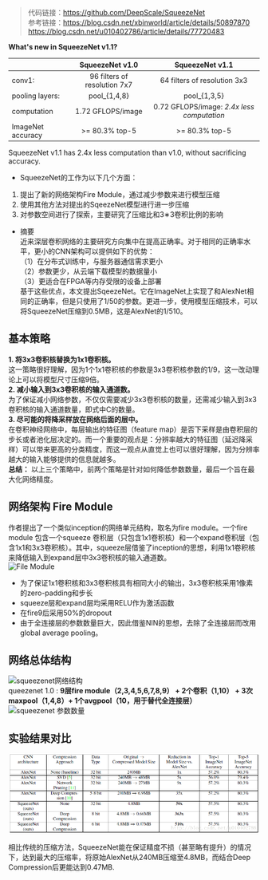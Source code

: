 > 代码链接：https://github.com/DeepScale/SqueezeNet  
> 参考链接：https://blog.csdn.net/xbinworld/article/details/50897870  
https://blog.csdn.net/u010402786/article/details/77720483  


**What's new in SqueezeNet v1.1?**

|                 | SqueezeNet v1.0                  | SqueezeNet v1.1                  |
| :------------- |:-------------:| :-----:|
| conv1:          | 96 filters of resolution 7x7     | 64 filters of resolution 3x3     |
| pooling layers: | pool_{1,4,8}                     | pool_{1,3,5}                     |
| computation     | 1.72 GFLOPS/image                | 0.72 GFLOPS/image: *2.4x less computation* |
| ImageNet accuracy        | >= 80.3% top-5                   | >= 80.3% top-5                   |    


SqueezeNet v1.1 has 2.4x less computation than v1.0, without sacrificing accuracy.   

- SqueezeNet的工作为以下几个方面： 
1. 提出了新的网络架构Fire Module，通过减少参数来进行模型压缩
2. 使用其他方法对提出的SqeezeNet模型进行进一步压缩
3. 对参数空间进行了探索，主要研究了压缩比和3∗3卷积比例的影响  
- 摘要    
近来深层卷积网络的主要研究方向集中在提高正确率。对于相同的正确率水平，更小的CNN架构可以提供如下的优势：  
（1）在分布式训练中，与服务器通信需求更小  
（2）参数更少，从云端下载模型的数据量小  
（3）更适合在FPGA等内存受限的设备上部署  
基于这些优点，本文提出SqeezeNet。它在ImageNet上实现了和AlexNet相同的正确率，但是只使用了1/50的参数。更进一步，使用模型压缩技术，可以将SqueezeNet压缩到0.5MB，这是AlexNet的1/510。  

## 基本策略  
  **1. 将3x3卷积核替换为1x1卷积核。**  
  这一策略很好理解，因为1个1x1卷积核的参数是3x3卷积核参数的1/9，这一改动理论上可以将模型尺寸压缩9倍。  
  **2. 减小输入到3x3卷积核的输入通道数。**  
  为了保证减小网络参数，不仅仅需要减少3x3卷积核的数量，还需减少输入到3x3卷积核的输入通道数量，即式中C的数量。  
  **3. 尽可能的将降采样放在网络后面的层中。**    
  在卷积神经网络中，每层输出的特征图（feature map）是否下采样是由卷积层的步长或者池化层决定的。而一个重要的观点是：分辨率越大的特征图（延迟降采样）可以带来更高的分类精度，而这一观点从直觉上也可以很好理解，因为分辨率越大的输入能够提供的信息就越多。  
  **总结：** 以上三个策略中，前两个策略是针对如何降低参数数量，最后一个旨在最大化网络精度。  
## 网络架构 Fire Module  
  作者提出了一个类似inception的网络单元结构，取名为fire module。一个fire module 包含一个squeeze 卷积层（只包含1x1卷积核）和一个expand卷积层（包含1x1和3x3卷积核）。其中，squeeze层借鉴了inception的思想，利用1x1卷积核来降低输入到expand层中3x3卷积核的输入通道数。  
![File Module](https://www.github.com/DragonFive/CVBasicOp/raw/master/%E5%B0%8F%E4%B9%A6%E5%8C%A0/1502707058373.jpg)
- 为了保证1x1卷积核和3x3卷积核具有相同大小的输出，3x3卷积核采用1像素的zero-padding和步长
- squeeze层和expand层均采用RELU作为激活函数
- 在fire9后采用50%的dropout
- 由于全连接层的参数数量巨大，因此借鉴NIN的思想，去除了全连接层而改用global average pooling。
## 网络总体结构  
![squeezenet网络结构](https://www.github.com/DragonFive/CVBasicOp/raw/master/%E5%B0%8F%E4%B9%A6%E5%8C%A0/1502707143096.jpg)  
queezenet 1.0 : **9层fire module（2,3,4,5,6,7,8,9） + 2个卷积（1,10） + 3次maxpool（1,4,8）+ 1个avgpool（10，用于替代全连接层）**  
![squeezenet 参数数量](https://www.github.com/DragonFive/CVBasicOp/raw/master/%E5%B0%8F%E4%B9%A6%E5%8C%A0/1502707297973.jpg)

## 实验结果对比   
![不同压缩方法在ImageNet上的对比实验结果](https://github.com/Melodyllsu/HelloWorld/blob/master/PNG/squeezenet%E5%AE%9E%E9%AA%8C%E7%BB%93%E6%9E%9C%E5%AF%B9%E6%AF%94.png)  

  相比传统的压缩方法，SqueezeNet能在保证精度不损（甚至略有提升）的情况下，达到最大的压缩率，将原始AlexNet从240MB压缩至4.8MB，而结合Deep Compression后更能达到0.47MB.  
  
  




